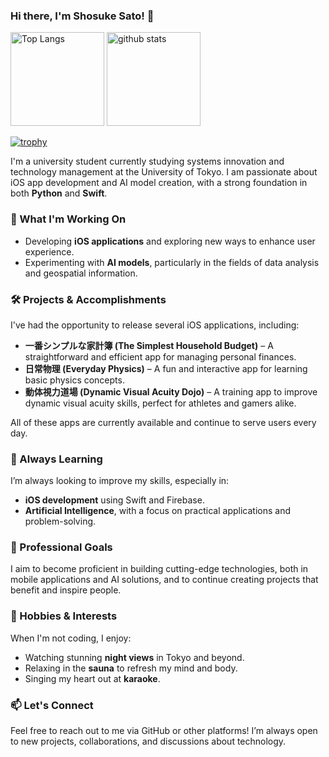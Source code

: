 ### Hi there, I'm Shosuke Sato! 👋
<p align="left"> 
  <img alt="Top Langs" height="150px" src="https://github-readme-stats.vercel.app/api/top-langs/?username=ShosukeSato&layout=compact&count_private=true&show_icons=true&theme=onedark" />
  <img alt="github stats" height="150px" src="https://github-readme-stats.vercel.app/api?username=ShosukeSato&count_private=true&show_icons=true&show_icons=true&theme=onedark" />
</p>

[![trophy](https://github-profile-trophy.vercel.app/?username=ShosukeSato&theme=onedark&column=7
)](https://github.com/ryo-ma/github-profile-trophy)

I'm a university student currently studying systems innovation and technology management at the University of Tokyo. I am passionate about iOS app development and AI model creation, with a strong foundation in both **Python** and **Swift**.

### 🌟 What I'm Working On
- Developing **iOS applications** and exploring new ways to enhance user experience.
- Experimenting with **AI models**, particularly in the fields of data analysis and geospatial information.

### 🛠️ Projects & Accomplishments
I've had the opportunity to release several iOS applications, including:
- **一番シンプルな家計簿 (The Simplest Household Budget)** – A straightforward and efficient app for managing personal finances.
- **日常物理 (Everyday Physics)** – A fun and interactive app for learning basic physics concepts.
- **動体視力道場 (Dynamic Visual Acuity Dojo)** – A training app to improve dynamic visual acuity skills, perfect for athletes and gamers alike.

All of these apps are currently available and continue to serve users every day.

### 🌱 Always Learning
I’m always looking to improve my skills, especially in:
- **iOS development** using Swift and Firebase.
- **Artificial Intelligence**, with a focus on practical applications and problem-solving.

### 🎯 Professional Goals
I aim to become proficient in building cutting-edge technologies, both in mobile applications and AI solutions, and to continue creating projects that benefit and inspire people.

### 🎉 Hobbies & Interests
When I'm not coding, I enjoy:
- Watching stunning **night views** in Tokyo and beyond.
- Relaxing in the **sauna** to refresh my mind and body.
- Singing my heart out at **karaoke**.

### 📫 Let's Connect
Feel free to reach out to me via GitHub or other platforms! I’m always open to new projects, collaborations, and discussions about technology.

<!--
**ShosukeSato/ShosukeSato** is a ✨ _special_ ✨ repository because its `README.md` (this file) appears on your GitHub profile.

Here are some ideas to get you started:

- 🔭 I’m currently working on ...
- 🌱 I’m currently learning ...
- 👯 I’m looking to collaborate on ...
- 🤔 I’m looking for help with ...
- 💬 Ask me about ...
- 📫 How to reach me: ...
- 😄 Pronouns: ...
- ⚡ Fun fact: ...
-->

